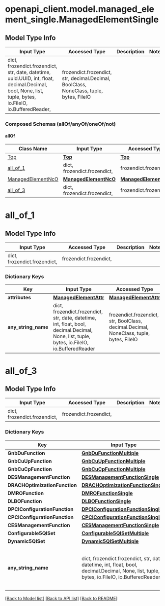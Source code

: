 # openapi_client.model.managed_element_single.ManagedElementSingle

## Model Type Info
Input Type | Accessed Type | Description | Notes
------------ | ------------- | ------------- | -------------
dict, frozendict.frozendict, str, date, datetime, uuid.UUID, int, float, decimal.Decimal, bool, None, list, tuple, bytes, io.FileIO, io.BufferedReader,  | frozendict.frozendict, str, decimal.Decimal, BoolClass, NoneClass, tuple, bytes, FileIO |  | 

### Composed Schemas (allOf/anyOf/oneOf/not)
#### allOf
Class Name | Input Type | Accessed Type | Description | Notes
------------- | ------------- | ------------- | ------------- | -------------
[Top](Top.md) | [**Top**](Top.md) | [**Top**](Top.md) |  | 
[all_of_1](#all_of_1) | dict, frozendict.frozendict,  | frozendict.frozendict,  |  | 
[ManagedElementNcO](ManagedElementNcO.md) | [**ManagedElementNcO**](ManagedElementNcO.md) | [**ManagedElementNcO**](ManagedElementNcO.md) |  | 
[all_of_3](#all_of_3) | dict, frozendict.frozendict,  | frozendict.frozendict,  |  | 

# all_of_1

## Model Type Info
Input Type | Accessed Type | Description | Notes
------------ | ------------- | ------------- | -------------
dict, frozendict.frozendict,  | frozendict.frozendict,  |  | 

### Dictionary Keys
Key | Input Type | Accessed Type | Description | Notes
------------ | ------------- | ------------- | ------------- | -------------
**attributes** | [**ManagedElementAttr**](ManagedElementAttr.md) | [**ManagedElementAttr**](ManagedElementAttr.md) |  | [optional] 
**any_string_name** | dict, frozendict.frozendict, str, date, datetime, int, float, bool, decimal.Decimal, None, list, tuple, bytes, io.FileIO, io.BufferedReader | frozendict.frozendict, str, BoolClass, decimal.Decimal, NoneClass, tuple, bytes, FileIO | any string name can be used but the value must be the correct type | [optional]

# all_of_3

## Model Type Info
Input Type | Accessed Type | Description | Notes
------------ | ------------- | ------------- | -------------
dict, frozendict.frozendict,  | frozendict.frozendict,  |  | 

### Dictionary Keys
Key | Input Type | Accessed Type | Description | Notes
------------ | ------------- | ------------- | ------------- | -------------
**GnbDuFunction** | [**GnbDuFunctionMultiple**](GnbDuFunctionMultiple.md) | [**GnbDuFunctionMultiple**](GnbDuFunctionMultiple.md) |  | [optional] 
**GnbCuUpFunction** | [**GnbCuUpFunctionMultiple**](GnbCuUpFunctionMultiple.md) | [**GnbCuUpFunctionMultiple**](GnbCuUpFunctionMultiple.md) |  | [optional] 
**GnbCuCpFunction** | [**GnbCuCpFunctionMultiple**](GnbCuCpFunctionMultiple.md) | [**GnbCuCpFunctionMultiple**](GnbCuCpFunctionMultiple.md) |  | [optional] 
**DESManagementFunction** | [**DESManagementFunctionSingle**](DESManagementFunctionSingle.md) | [**DESManagementFunctionSingle**](DESManagementFunctionSingle.md) |  | [optional] 
**DRACHOptimizationFunction** | [**DRACHOptimizationFunctionSingle**](DRACHOptimizationFunctionSingle.md) | [**DRACHOptimizationFunctionSingle**](DRACHOptimizationFunctionSingle.md) |  | [optional] 
**DMROFunction** | [**DMROFunctionSingle**](DMROFunctionSingle.md) | [**DMROFunctionSingle**](DMROFunctionSingle.md) |  | [optional] 
**DLBOFunction** | [**DLBOFunctionSingle**](DLBOFunctionSingle.md) | [**DLBOFunctionSingle**](DLBOFunctionSingle.md) |  | [optional] 
**DPCIConfigurationFunction** | [**DPCIConfigurationFunctionSingle**](DPCIConfigurationFunctionSingle.md) | [**DPCIConfigurationFunctionSingle**](DPCIConfigurationFunctionSingle.md) |  | [optional] 
**CPCIConfigurationFunction** | [**CPCIConfigurationFunctionSingle**](CPCIConfigurationFunctionSingle.md) | [**CPCIConfigurationFunctionSingle**](CPCIConfigurationFunctionSingle.md) |  | [optional] 
**CESManagementFunction** | [**CESManagementFunctionSingle**](CESManagementFunctionSingle.md) | [**CESManagementFunctionSingle**](CESManagementFunctionSingle.md) |  | [optional] 
**Configurable5QISet** | [**Configurable5QISetMultiple**](Configurable5QISetMultiple.md) | [**Configurable5QISetMultiple**](Configurable5QISetMultiple.md) |  | [optional] 
**Dynamic5QISet** | [**Dynamic5QISetMultiple**](Dynamic5QISetMultiple.md) | [**Dynamic5QISetMultiple**](Dynamic5QISetMultiple.md) |  | [optional] 
**any_string_name** | dict, frozendict.frozendict, str, date, datetime, int, float, bool, decimal.Decimal, None, list, tuple, bytes, io.FileIO, io.BufferedReader | frozendict.frozendict, str, BoolClass, decimal.Decimal, NoneClass, tuple, bytes, FileIO | any string name can be used but the value must be the correct type | [optional]

[[Back to Model list]](../../README.md#documentation-for-models) [[Back to API list]](../../README.md#documentation-for-api-endpoints) [[Back to README]](../../README.md)

